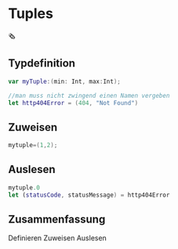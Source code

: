 # Tuples
🗞️

## Typdefinition

```swift
var myTuple:(min: Int, max:Int); 

//man muss nicht zwingend einen Namen vergeben
let http404Error = (404, "Not Found")
```

## Zuweisen

```swift
mytuple=(1,2);
```

## Auslesen

```swift
mytuple.0
let (statusCode, statusMessage) = http404Error
```

## Zusammenfassung
Definieren
Zuweisen
Auslesen